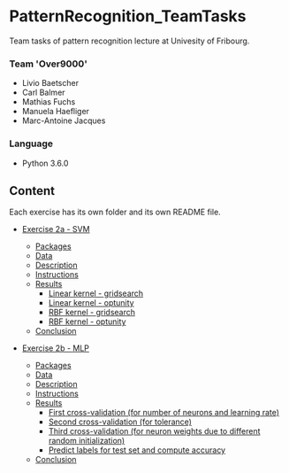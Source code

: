 # PatternRecognition_TeamTasks

Team tasks of pattern recognition lecture at Univesity of Fribourg.

### Team 'Over9000'
- Livio Baetscher
- Carl Balmer
- Mathias Fuchs
- Manuela Haefliger
- Marc-Antoine Jacques

### Language
- Python 3.6.0

## Content

Each exercise has its own folder and its own README file.

* [Exercise 2a - SVM](https://github.com/nela3003/PatternRecognition_TeamTasks/tree/master/Exercise_2a)
    * [Packages](https://github.com/nela3003/PatternRecognition_TeamTasks/blob/master/Exercise_2a/README.md#packages)
    * [Data](https://github.com/nela3003/PatternRecognition_TeamTasks/blob/master/Exercise_2a/README.md#data)
    * [Description](https://github.com/nela3003/PatternRecognition_TeamTasks/blob/master/Exercise_2a/README.md#description)
    * [Instructions](https://github.com/nela3003/PatternRecognition_TeamTasks/blob/master/Exercise_2a/README.md#instructions)
    * [Results](https://github.com/nela3003/PatternRecognition_TeamTasks/blob/master/Exercise_2a/README.md#results)
        * [Linear kernel - gridsearch](https://github.com/nela3003/PatternRecognition_TeamTasks/blob/master/Exercise_2a/README.md#linear-kernel---gridsearch)
        * [Linear kernel - optunity](https://github.com/nela3003/PatternRecognition_TeamTasks/blob/master/Exercise_2a/README.md#linear-kernel---optunity)
        * [RBF kernel - gridsearch](https://github.com/nela3003/PatternRecognition_TeamTasks/blob/master/Exercise_2a/README.md#rbf-kernel---gridsearch)
        * [RBF kernel - optunity](https://github.com/nela3003/PatternRecognition_TeamTasks/blob/master/Exercise_2a/README.md#rbf-kernel---optunity)
    * [Conclusion](https://github.com/nela3003/PatternRecognition_TeamTasks/blob/master/Exercise_2a/README.md#conclusion)

* [Exercise 2b - MLP](https://github.com/nela3003/PatternRecognition_TeamTasks/blob/master/Exercise_2b)
    * [Packages](https://github.com/nela3003/PatternRecognition_TeamTasks/blob/master/Exercise_2b/README.md#packages)
    * [Data](https://github.com/nela3003/PatternRecognition_TeamTasks/blob/master/Exercise_2b/README.md#data)
    * [Description](https://github.com/nela3003/PatternRecognition_TeamTasks/blob/master/Exercise_2b/README.md#description)
    * [Instructions](https://github.com/nela3003/PatternRecognition_TeamTasks/blob/master/Exercise_2b/README.md#instructions)
    * [Results](https://github.com/nela3003/PatternRecognition_TeamTasks/blob/master/Exercise_2b/README.md#results)
        * [First cross-validation (for number of neurons and learning rate)](https://github.com/nela3003/PatternRecognition_TeamTasks/blob/master/Exercise_2b/README.md#first-cross-validation-for-number-of-neurons-and-learning-rate)
        * [Second cross-validation (for tolerance)](https://github.com/nela3003/PatternRecognition_TeamTasks/blob/master/Exercise_2b/README.md#second-cross-validation-for-tolerance)
        * [Third cross-validation (for neuron weights due to different random initialization)](https://github.com/nela3003/PatternRecognition_TeamTasks/blob/master/Exercise_2b/README.md#third-cross-validation-for-neuron-weights-due-to-different-random-initialization)
        * [Predict labels for test set and compute accuracy](https://github.com/nela3003/PatternRecognition_TeamTasks/blob/master/Exercise_2b/README.md#predict-labels-for-test-set-and-compute-accuracy)
    * [Conclusion](https://github.com/nela3003/PatternRecognition_TeamTasks/blob/master/Exercise_2b/README.md#conclusion)


